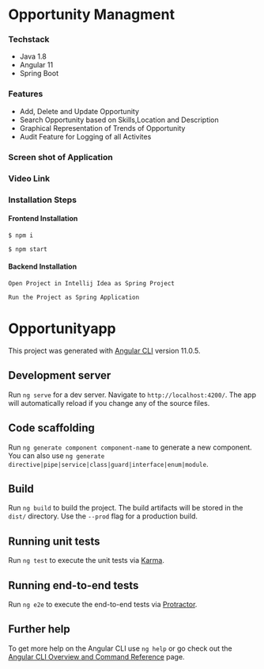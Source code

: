 # Opportunity Managment

### Techstack
- Java 1.8
- Angular 11
- Spring Boot

### Features

-  Add, Delete and Update Opportunity
- Search Opportunity based on Skills,Location and Description
- Graphical Representation of Trends of Opportunity
- Audit Feature for Logging of all Activites

### Screen shot of Application


### Video Link


### Installation Steps

#### Frontend Installation 

`$ npm i`

`$ npm start `

#### Backend Installation

`Open Project in Intellij Idea as Spring Project`

`Run the Project as Spring Application`


# Opportunityapp

This project was generated with [Angular CLI](https://github.com/angular/angular-cli) version 11.0.5.

## Development server

Run `ng serve` for a dev server. Navigate to `http://localhost:4200/`. The app will automatically reload if you change any of the source files.

## Code scaffolding

Run `ng generate component component-name` to generate a new component. You can also use `ng generate directive|pipe|service|class|guard|interface|enum|module`.

## Build

Run `ng build` to build the project. The build artifacts will be stored in the `dist/` directory. Use the `--prod` flag for a production build.

## Running unit tests

Run `ng test` to execute the unit tests via [Karma](https://karma-runner.github.io).

## Running end-to-end tests

Run `ng e2e` to execute the end-to-end tests via [Protractor](http://www.protractortest.org/).

## Further help

To get more help on the Angular CLI use `ng help` or go check out the [Angular CLI Overview and Command Reference](https://angular.io/cli) page.

